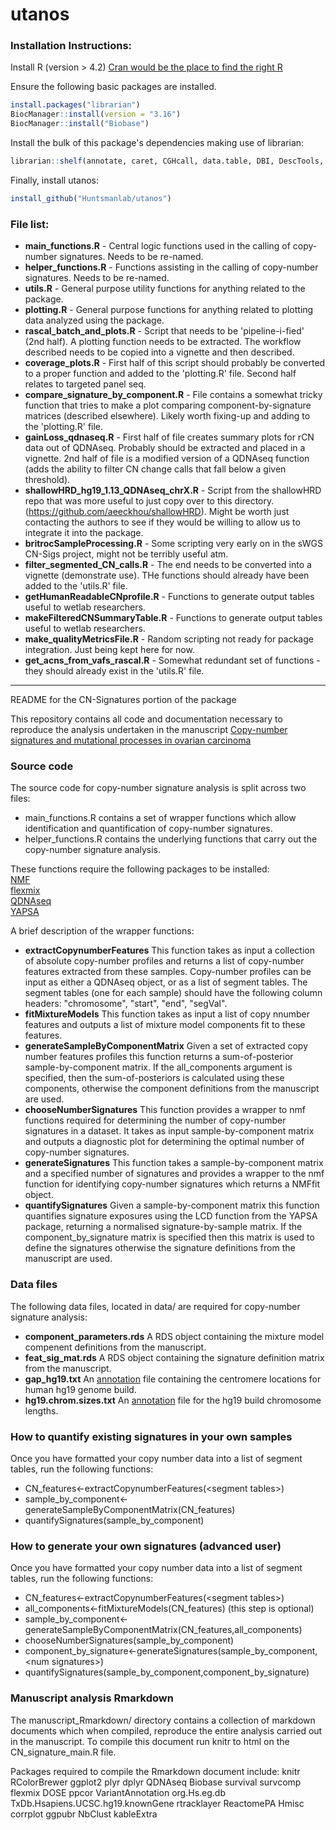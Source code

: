 # utanos

### Installation Instructions:
Install R (version > 4.2)
[Cran would be the place to find the right R](https://cran.r-project.org/index.html)

Ensure the following basic packages are installed.
```R
install.packages("librarian")
BiocManager::install(version = "3.16")
BiocManager::install("Biobase")
```

Install the bulk of this package's dependencies making use of librarian:
```R
librarian::shelf(annotate, caret, CGHcall, data.table, DBI, DescTools, doMC, dplyr, EnsDb.Hsapiens.v75, flexmix, GenomicRanges, ggalt, ggplot2, ggpubr, ggrepel, gridExtra, hrbrthemes, ks, magrittr, NMF, pheatmap, plyr, purrr, QDNAseq, readr, RMySQL, stringr, tidyr, TxDb.Hsapiens.UCSC.hg19.knownGene, viridis, YAPSA)
```

Finally, install utanos:
```R
install_github("Huntsmanlab/utanos")
```

### File list:
* __main_functions.R__ - Central logic functions used in the calling of copy-number signatures. Needs to be re-named.
* __helper_functions.R__ - Functions assisting in the calling of copy-number signatures.  Needs to be re-named.
* __utils.R__ - General purpose utility functions for anything related to the package.
* __plotting.R__ - General purpose functions for anything related to plotting data analyzed using the package.
* __rascal_batch_and_plots.R__ - Script that needs to be 'pipeline-i-fied' (2nd half). A plotting function needs to be extracted. The workflow described needs to be copied into a vignette and then described.
* __coverage_plots.R__ - First half of this script should probably be converted to a proper function and added to the 'plotting.R' file. Second half relates to targeted panel seq.
* __compare_signature_by_component.R__ - File contains a somewhat tricky function that tries to make a plot comparing component-by-signature matrices (described elsewhere). Likely worth fixing-up and adding to the 'plotting.R' file.
* __gainLoss_qdnaseq.R__ - First half of file creates summary plots for rCN data out of QDNAseq. Probably should be extracted and placed in a vignette. 2nd half of file is a modified version of a QDNAseq function (adds the ability to filter CN change calls that fall below a given threshold).
* __shallowHRD_hg19_1.13_QDNAseq_chrX.R__ - Script from the shallowHRD repo that was more useful to just copy over to this directory. (https://github.com/aeeckhou/shallowHRD). Might be worth just contacting the authors to see if they would be willing to allow us to integrate it into the package.
* __britrocSampleProcessing.R__ - Some scripting very early on in the sWGS CN-Sigs project, might not be terribly useful atm.
* __filter_segmented_CN_calls.R__ - The end needs to be converted into a vignette (demonstrate use). THe functions should already have been added to the 'utils.R' file.
* __getHumanReadableCNprofile.R__ - Functions to generate output tables useful to wetlab researchers.
* __makeFilteredCNSummaryTable.R__ - Functions to generate output tables useful to wetlab researchers.
* __make_qualityMetricsFile.R__ - Random scripting not ready for package integration. Just being kept here for now.
* __get_acns_from_vafs_rascal.R__ - Somewhat redundant set of functions - they should already exist in the 'utils.R' file.



_______________________________________________________________________________________________________________________
README for the CN-Signatures portion of the package

This repository contains all code and documentation necessary to reproduce the analysis undertaken in the 
manuscript [Copy-number signatures and mutational processes in ovarian carcinoma](https://www.biorxiv.org/content/early/2017/09/04/174201)


### Source code
The source code for copy-number signature analysis is split across two files:   
* main_functions.R contains a set of wrapper functions which allow identification and quantification of copy-number signatures.   
* helper_functions.R contains the underlying functions that carry out the copy-number signature analysis.  

These functions require the following packages to be installed:  
[NMF](https://cran.r-project.org/web/packages/NMF/index.html)  
[flexmix](https://cran.r-project.org/web/packages/flexmix/index.html)  
[QDNAseq](https://bioconductor.org/packages/release/bioc/html/QDNAseq.html)  
[YAPSA](https://bioconductor.org/packages/devel/bioc/html/YAPSA.html)

A brief description of the wrapper functions:  
* __extractCopynumberFeatures__ This function takes as input a collection of absolute copy-number profiles and returns a list of copy-number features extracted from these samples. Copy-number profiles can be input as either a QDNAseq object, or as a list of segment tables. The segment tables (one for each sample) should have the following column headers: "chromosome", "start", "end", "segVal".  
* __fitMixtureModels__ This function takes as input a list of copy nnumber features and outputs a list of mixture model components fit to these features.  
* __generateSampleByComponentMatrix__ Given a set of extracted copy number features profiles this function returns a sum-of-posterior sample-by-component matrix. If the all_components argument is specified, then the sum-of-posteriors is calculated using these components, otherwise the component definitions from the manuscript are used.   
* __chooseNumberSignatures__ This function provides a wrapper to nmf functions required for determining the number of copy-number signatures in a dataset. It takes as input sample-by-component matrix and outputs a diagnostic plot for determining the optimal number of copy-number signatures.  
* __generateSignatures__ This function takes a sample-by-component matrix and a specified number of signatures and provides a wrapper to the nmf function for identifying copy-number signatures which returns a NMFfit object.  
* __quantifySignatures__ Given a sample-by-component matrix this function quantifies signature exposures using the LCD function from the YAPSA package, returning a normalised signature-by-sample matrix. If the component_by_signature matrix is specified then this matrix is used to define the signatures otherwise the signature definitions from the manuscript are used.

### Data files
The following data files, located in data/ are required for copy-number signature analysis:  
* __component_parameters.rds__ A RDS object containing the mixture model compenent definitions from the manuscript.  
* __feat_sig_mat.rds__ A RDS object containing the signature definition matrix from the manuscript.  
* __gap_hg19.txt__ An [annotation](http://hgdownload.cse.ucsc.edu/goldenPath/hg19/database/gap.txt.gz) file containing the centromere locations for human hg19 genome build.  
* __hg19.chrom.sizes.txt__ An [annotation](http://hgdownload.cse.ucsc.edu/goldenPath/hg19/bigZips/hg19.chrom.sizes) file for the hg19 build chromosome lengths.

### How to quantify existing signatures in your own samples
Once you have formatted your copy number data into a list of segment tables, run the following functions:

* CN_features<-extractCopynumberFeatures(<segment tables\>)
* sample_by_component<-generateSampleByComponentMatrix(CN_features)
* quantifySignatures(sample_by_component)

### How to generate your own signatures (advanced user)
Once you have formatted your copy number data into a list of segment tables, run the following functions:

* CN_features<-extractCopynumberFeatures(<segment tables\>)
* all_components<-fitMixtureModels(CN_features) (this step is optional)
* sample_by_component<-generateSampleByComponentMatrix(CN_features,all_components)
* chooseNumberSignatures(sample_by_component)
* component_by_signature<-generateSignatures(sample_by_component,<num signatures\>)
* quantifySignatures(sample_by_component,component_by_signature)

### Manuscript analysis Rmarkdown
The manuscript_Rmarkdown/ directory contains a collection of markdown documents which when compiled, reproduce the entire analysis carried out in the manuscript. To compile this document run knitr to html on the CN_signature_main.R file.

Packages required to compile the Rmarkdown document include:
knitr
RColorBrewer
ggplot2
plyr
dplyr
QDNAseq
Biobase
survival
survcomp
flexmix
DOSE
ppcor
VariantAnnotation
org.Hs.eg.db
TxDb.Hsapiens.UCSC.hg19.knownGene
rtracklayer
ReactomePA
Hmisc
corrplot
ggpubr
NbClust
kableExtra

